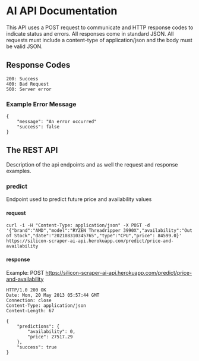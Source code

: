 # AI API Documentation

This API uses a POST request to communicate and HTTP response codes to indicate status and errors. All responses come 
in standard JSON. All requests must include a content-type of application/json and the body must be valid JSON.

## Response Codes

```
200: Success
400: Bad Request
500: Server error

```

### Example Error Message

```
{
	"message": "An error occurred"
    "success": false
}
```

## The REST API

Description of the api endpoints and as well the request and response examples.

### predict
Endpoint used to predict future price and availability values 

#### request 

```
curl -i -H "Content-Type: application/json" -X POST -d '{"brand":"AMD","model":"RYZEN Threadripper 3990X","availability":"Out of Stock","date":"202108310345765","type":"CPU","price": 84599.0}' https://silicon-scraper-ai-api.herokuapp.com/predict/price-and-availability
```

#### response 
Example: POST https://silicon-scraper-ai-api.herokuapp.com/predict/price-and-availability

```
HTTP/1.0 200 OK
Date: Mon, 20 May 2013 05:57:44 GMT
Connection: close
Content-Type: application/json
Content-Length: 67

{
    "predictions": {
        "availability": 0,
        "price": 27517.29
    },
    "success": true
}
```
